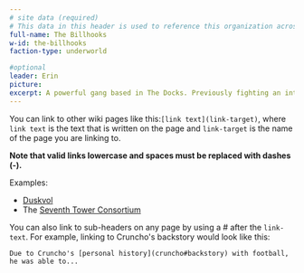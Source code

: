 ```yaml
---
# site data (required)
# This data in this header is used to reference this organization across the entire website. 
full-name: The Billhooks
w-id: the-billhooks
faction-type: underworld

#optional
leader: Erin
picture:
excerpt: A powerful gang based in The Docks. Previously fighting an internal cold war until the rival captain of the gang was accidentally turned into the vessel for an ancient spirit by the Nameless. Now, they work from their massive butchery to fight alongside the Seventh Tower Consortium.
---
```


You can link to other wiki pages like this:`[link text](link-target)`, where `link text` is the text that is written on the page and `link-target` is the name of the page you are linking to.

**Note that valid links lowercase and spaces must be replaced with dashes (-).**

Examples:
* [Duskvol](duskvol)
* The [Seventh Tower Consortium](seventh-tower-consortium)

You can also link to sub-headers on any page by using a # after the `link-text`. For example, linking to Cruncho's backstory would look like this:

`Due to Cruncho's [personal history](cruncho#backstory) with football, he was able to...` 